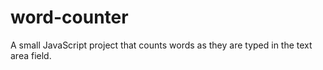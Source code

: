 # word-counter
A small JavaScript project that counts words as they are typed in the text area field. 

